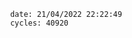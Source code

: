 

                date: 21/04/2022 22:22:49
                cycles: 40920

                         